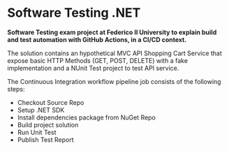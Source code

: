 # Software Testing .NET

**Software Testing exam project at Federico II University to explain build and test automation with GitHub Actions, in a CI/CD context.**

The solution contains an hypothetical MVC API Shopping Cart Service that expose basic HTTP Methods (GET, POST, DELETE) with a fake implementation and a NUnit Test project to test API service.

The Continuous Integration workflow pipeline job consists of the following steps:

- Checkout Source Repo  
- Setup .NET SDK
- Install dependencies package from NuGet Repo
- Build project solution 
- Run Unit Test
- Publish Test Report